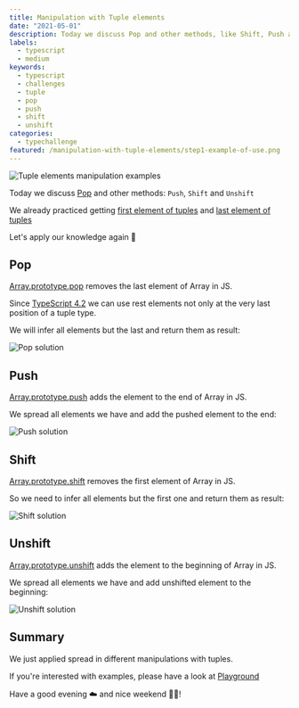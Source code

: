 ```yaml
---
title: Manipulation with Tuple elements
date: "2021-05-01"
description: Today we discuss Pop and other methods, like Shift, Push and Unshift. We already practiced getting first and last elements of tuples. Let's apply our knowledge again 💪
labels:
  - typescript
  - medium
keywords:
  - typescript
  - challenges
  - tuple
  - pop
  - push
  - shift
  - unshift
categories:
  - typechallenge
featured: /manipulation-with-tuple-elements/step1-example-of-use.png
---
```


![Tuple elements manipulation examples](/manipulation-with-tuple-elements/step1-example-of-use.png)

Today we discuss [Pop](https://github.com/type-challenges/type-challenges/blob/master/questions/16-medium-pop/README.md) and other methods: `Push`, `Shift` and `Unshift`

We already practiced getting [first element of tuples](/2021-04-08-infer-first-element/) and [last element of tuples](/2021-04-29-infer-last-element/)

Let's apply our knowledge again 💪

## Pop

[Array.prototype.pop](https://developer.mozilla.org/en-US/docs/Web/JavaScript/Reference/Global_Objects/Array/pop) removes the last element of Array in JS.

Since [TypeScript 4.2](https://devblogs.microsoft.com/typescript/announcing-typescript-4-2/#non-trailing-rests) we can use rest elements not only at the very last position of a tuple type.

We will infer all elements but the last and return them as result:

![Pop solution](/manipulation-with-tuple-elements/step2-pop-solution.png)

## Push

[Array.prototype.push](https://developer.mozilla.org/en-US/docs/Web/JavaScript/Reference/Global_Objects/Array/push) adds the element to the end of Array in JS.

We spread all elements we have and add the pushed element to the end:

![Push solution](/manipulation-with-tuple-elements/step3-push-solution.png)

## Shift

[Array.prototype.shift](https://developer.mozilla.org/en-US/docs/Web/JavaScript/Reference/Global_Objects/Array/shift) removes the first element of Array in JS.

So we need to infer all elements but the first one and return them as result:

![Shift solution](/manipulation-with-tuple-elements/step4-shift-solution.png)

## Unshift

[Array.prototype.unshift](https://developer.mozilla.org/en-US/docs/Web/JavaScript/Reference/Global_Objects/Array/unshift) adds the element to the beginning of Array in JS.

We spread all elements we have and add unshifted element to the beginning:

![Unshift solution](/manipulation-with-tuple-elements/step5-unshift-solution.png)

## Summary

We just applied spread in different manipulations with tuples.

If you're interested with examples, please have a look at [Playground](https://www.typescriptlang.org/play?#code/PQKgUABBCMBsEFoIAUD2AHSiE91gRgJ4QCCAdgC4AWqZxAYgK4QAUAAgIaUBmjAlBADEAWwCmAEwCWjYUI4AneR0JYsg9RACKjUQGcKk2qqgA+CABVC6UQGUAxvMnoKEACwA6AAwRJuiPNE7VGExMnEJHzIIal8IOyoOABtE0TIAc1FjCABJYXQU0JcOCAyyUUc7CAADNHQAHnMTKuiElwoOAGs9CC5SRWVq82aucX9RCkZ5Mj9ekn7iAHdJalRGF2WAcj9Ejn0IUQLUincs+lR5fYAPDjyUrKqHil0sCitRHsVoCABeCABtDYcDYAGggG3wILBdkhG3EGwAui83h95AAmH7-ADMoNRoOgiKgSOsYy+v1qdQU8mgZmAwCu1jsFAiFFQEHw7wBQNB4Jh0IJ0WRAXRZIwFMUqJpdNElwZTNGLLZHOxEFR-IeVSyIBAAFFLhQlFqAFwQGySYSSHbyRKEUF2XqEVY+W6iQrVGxUSTcChVUE1Ri6KjDMLVACq0w9XuGfgWB0SAH4smYAGqSUQLCC0CAAcWWAAlGPhjVQKBR0LpDbSnvF3AArXTuc5pYBwMAgYBgDugCAAfV7ff7fYgAE1VhcAMKocIQXPld4D+e9iBtjuvYnk8xXJlhGZ0P7wsy-DfSrfiPx-dwXyRkbjlCDaw6UXSgq83i7d-lxu8Pp5YY17gDcYCru8yD+lQDSbqkp49Lu8KgiGB7-Be7jmPB8KAcBJoRhQEHHlBO6EHuiFHnq+H-C+t7dqCyEURc94ukcugfl+DGPr+-zoUByJhgGno4SRJ4EXu8GIX8IbURe5icR2YBdgu84WHoLhjrs3TyQOS7tma6DnC4ADed4AI6MEkoK6rKEAAL4QNw8jBGCbDAQg8RJCk6R6MAawWroGwrsidq6N0vx-FgtIQDpmBQOZgQ4dqxlJHU5JEaCREmMCWDRYydRxSZiSJaKfzKriMD7ilRX7mlGUyjF2XxXlSWAjCELctC3JwqCpX-I13LNVCCImJVUBhegYFVbKtW5YlYF1MJMBpf8+IDelUXVVlOUJaBAYzeVeLzYVOJ4hVy13qtsV1VNW2ck1vIIm1Gx7d1YK9RsrVgnCR2hXSvFemNNXrXl7p8TNnWpcdmVnZNgNettB0lXtxWLYNJ3jf9dRQzhV09Tdd0dQ9z2vbC-VI2FjDhnxv1redPHYcDu0pYjYOnRNCXU0DfwI3BECYntRWHUtFMQyzZPQwC+Mwu93JAg9XJPdjb1E+liIyXJ6mDkw8jULeNhMmWPaq4uy6gFgZjugo7wOpMEC6KgiRebQ5YQMWpblpWujVnWDbyE2cDAFwugxvIxsQCmaZWzbdvTEWJZlhWwBVlQtb1o2zawMA1u2wY9tBwAsuc7xjgkySpBkDtOzHrvu0nXutu2YBAA)

Have a good evening ☁️ and nice weekend 💃🕺!
